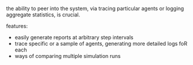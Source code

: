 the ability to peer into the system, via tracing particular agents or logging aggregate statistics, is crucial.

features:

- easily generate reports at arbitrary step intervals
- trace specific or a sample of agents, generating more detailed logs foR each
- ways of comparing multiple simulation runs
